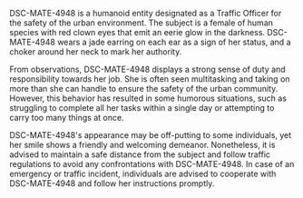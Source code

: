 DSC-MATE-4948 is a humanoid entity designated as a Traffic Officer for the safety of the urban environment. The subject is a female of human species with red clown eyes that emit an eerie glow in the darkness. DSC-MATE-4948 wears a jade earring on each ear as a sign of her status, and a choker around her neck to mark her authority. 

From observations, DSC-MATE-4948 displays a strong sense of duty and responsibility towards her job. She is often seen multitasking and taking on more than she can handle to ensure the safety of the urban community. However, this behavior has resulted in some humorous situations, such as struggling to complete all her tasks within a single day or attempting to carry too many things at once. 

DSC-MATE-4948's appearance may be off-putting to some individuals, yet her smile shows a friendly and welcoming demeanor. Nonetheless, it is advised to maintain a safe distance from the subject and follow traffic regulations to avoid any confrontations with DSC-MATE-4948. In case of an emergency or traffic incident, individuals are advised to cooperate with DSC-MATE-4948 and follow her instructions promptly.